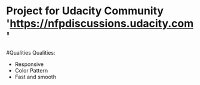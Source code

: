 # Project for Udacity Community 'https://nfpdiscussions.udacity.com'
#Qualities
Qualities:
- Responsive 
- Color Pattern
- Fast and smooth
